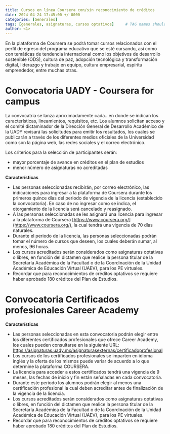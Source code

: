 ```yaml
---
title: Cursos en línea Coursera con/sin reconocimiento de créditos
date: 2024-04-24 17:45:00 +/-0000
categories: [Generales]
tags: [generales, asignaturas, cursos optativos]     # TAG names should always be lowercase
author: <1>
---
```


En la plataforma de Coursera se podrá tomar cursos relacionados con el perfil de egreso del programa educativo que se esté cursando, así como con temáticas de
tendencia internacional como los objetivos de desarrollo sostenible (ODS), cultura de paz, adopción tecnológica y transformación digital, liderazgo y trabajo en equipo, cultura empresarial, espíritu emprendedor, entre muchas otras. </br>


# Convocatoria UADY - Coursera for  campus

La convocatria se lanza aproximadamente cada...en donde se indican los características, lineamientos, requisitos, etc. Los alumnos solicitan acceso y el comité dictaminador de la Dirección General de Desarrollo Académico de la UADY revisará las solicitudes para emitir los resultados, los cuales se publicarán a través de los diferentes medios oficiales de la Universidad como son la página web, las redes sociales y el correo electrónico.

Los criterios para la selección de participantes serán:
- mayor porcentaje de avance en créditos en el plan de estudios
- menor número de asignaturas no acreditadas

**Características**
- Las personas seleccionadas recibirán, por correo electrónico, las indicaciones para ingresar a la plataforma de Coursera durante los primeros quince días del periodo de vigencia de la licencia (establecido la convocatoria). En caso de no ingresar como se indica, el otorgamiento de la licencia será cancelado y reasignado.
- A las personas seleccionadas se les asignará una licencia para ingresar a la plataforma de Coursera [https://www.coursera.org/](https://www.coursera.org/), la cual tendrá una vigencia de 70 días naturales.
- Durante el periodo de la licencia, las personas seleccionadas podrán tomar el número de cursos que deseen, los cuales deberán sumar, al menos,
96 horas.
- Los cursos acreditados serán considerados como asignaturas optativas o libres, en función del dictamen que realice la persona titular de la Secretaría Académica de la Facultad o de la Coordinación de la Unidad Académica de Educación Virtual (UAEV), para los PE virtuales.
- Recordar que para reconocimientos de créditos optativos se requiere haber aprobado 180 créditos del Plan de Estudios.

# Convocatoria Certificados profesionales Career Academy

**Características**

- Las personas seleccionadas en esta convocatoria podrán elegir entre los diferentes certificados profesionales que ofrece Career Academy, los cuales pueden consultarse en la siguiente URL: https://asignaturas.uady.mx/asignaturasexternas/certificadoprofesional
- Los cursos de los certificados profesionales se imparten en idioma inglés y la oferta de los mismos puede variar de acuerdo a lo que determine la plataforma COURSERA.
- La licencia para acceder a estos certificados tendrá una vigencia de 9 meses, las fechas de inicio y fin están señaladas en cada convocatoria.
- Durante este periodo los alumnos podrán elegir al menos una certificación profesional la cual deben acreditar antes de finalización de la vigencia de la licencia.
- Los cursos acreditados serán considerados como asignaturas optativas o libres, en función del dictamen que realice la persona titular de la Secretaría Académica de la Facultad o de la Coordinación de la Unidad Académica de Educación Virtual (UAEV), para los PE virtuales.
- Recordar que para reconocimientos de créditos optativos se requiere haber aprobado 180 créditos del Plan de Estudios.

